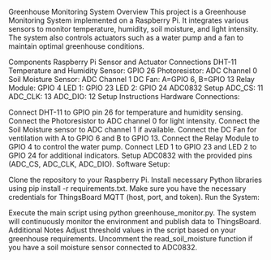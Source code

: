 Greenhouse Monitoring System
Overview
This project is a Greenhouse Monitoring System implemented on a Raspberry Pi. It integrates various sensors to monitor temperature, humidity, soil moisture, and light intensity. The system also controls actuators such as a water pump and a fan to maintain optimal greenhouse conditions.

Components
Raspberry Pi
Sensor and Actuator Connections
DHT-11 Temperature and Humidity Sensor: GPIO 26
Photoresistor: ADC Channel 0
Soil Moisture Sensor: ADC Channel 1
DC Fan: A=GPIO 6, B=GPIO 13
Relay Module: GPIO 4
LED 1: GPIO 23
LED 2: GPIO 24
ADC0832 Setup
ADC_CS: 11
ADC_CLK: 13
ADC_DIO: 12
Setup Instructions
Hardware Connections:

Connect DHT-11 to GPIO pin 26 for temperature and humidity sensing.
Connect the Photoresistor to ADC channel 0 for light intensity.
Connect the Soil Moisture sensor to ADC channel 1 if available.
Connect the DC Fan for ventilation with A to GPIO 6 and B to GPIO 13.
Connect the Relay Module to GPIO 4 to control the water pump.
Connect LED 1 to GPIO 23 and LED 2 to GPIO 24 for additional indicators.
Setup ADC0832 with the provided pins (ADC_CS, ADC_CLK, ADC_DIO).
Software Setup:

Clone the repository to your Raspberry Pi.
Install necessary Python libraries using pip install -r requirements.txt.
Make sure you have the necessary credentials for ThingsBoard MQTT (host, port, and token).
Run the System:

Execute the main script using python greenhouse_monitor.py.
The system will continuously monitor the environment and publish data to ThingsBoard.
Additional Notes
Adjust threshold values in the script based on your greenhouse requirements.
Uncomment the read_soil_moisture function if you have a soil moisture sensor connected to ADC0832.
